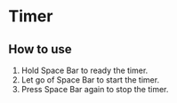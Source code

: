 # Timer

## How to use

1. Hold Space Bar to ready the timer.
2. Let go of Space Bar to start the timer.
3. Press Space Bar again to stop the timer.
